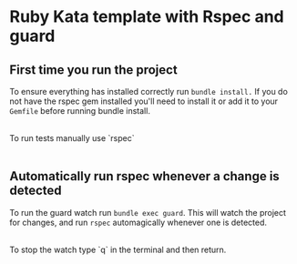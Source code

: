 # Ruby Kata template with Rspec and guard

## First time you run the project
To ensure everything has installed correctly run `bundle install.` If you do not have the rspec gem installed you'll need to install it or add it to your `Gemfile` before running bundle install.

<br>
To run tests manually use `rspec`
<br>
<br>

## Automatically run rspec whenever a change is detected
To run the guard watch run `bundle exec guard`. This will watch the project for changes, and run `rspec` automagically whenever one is detected.

<br>
To stop the watch type `q` in the terminal and then return. 